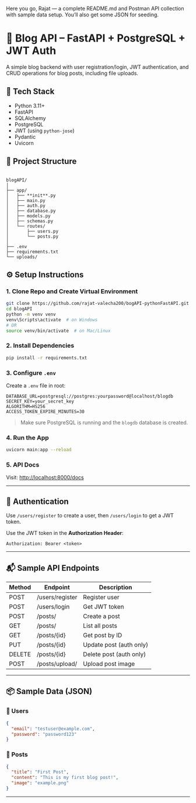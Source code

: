 ﻿Here you go, Rajat — a complete README.md and Postman API collection with sample data setup. You’ll also get some JSON for seeding.
# 📝 Blog API – FastAPI + PostgreSQL + JWT Auth

A simple blog backend with user registration/login, JWT authentication, and CRUD operations for blog posts, including file uploads.

## 🔧 Tech Stack

- Python 3.11+
- FastAPI
- SQLAlchemy
- PostgreSQL
- JWT (using `python-jose`)
- Pydantic
- Uvicorn

## 📁 Project Structure

```

blogAPI/
│
├── app/
│   ├── **init**.py
│   ├── main.py
│   ├── auth.py
│   ├── database.py
│   ├── models.py
│   ├── schemas.py
│   └── routes/
│       ├── users.py
│       └── posts.py
│
├── .env
├── requirements.txt
└── uploads/

````

## ⚙️ Setup Instructions

### 1. Clone Repo and Create Virtual Environment

```bash
git clone https://github.com/rajat-valecha200/bogAPI-pythonFastAPI.git
cd blogAPI
python -m venv venv
venv\Scripts\activate  # on Windows
# OR
source venv/bin/activate  # on Mac/Linux
````

### 2. Install Dependencies

```bash
pip install -r requirements.txt
```

### 3. Configure `.env`

Create a `.env` file in root:

```
DATABASE_URL=postgresql://postgres:yourpassword@localhost/blogdb
SECRET_KEY=your_secret_key
ALGORITHM=HS256
ACCESS_TOKEN_EXPIRE_MINUTES=30
```

> Make sure PostgreSQL is running and the `blogdb` database is created.

### 4. Run the App

```bash
uvicorn main:app --reload
```

### 5. API Docs

Visit: [http://localhost:8000/docs](http://localhost:8000/docs)

---

## 🔐 Authentication

Use `/users/register` to create a user, then `/users/login` to get a JWT token.

Use the JWT token in the **Authorization Header**:

```
Authorization: Bearer <token>
```

---

## 📬 Sample API Endpoints

| Method | Endpoint        | Description             |
| ------ | --------------- | ----------------------- |
| POST   | /users/register | Register user           |
| POST   | /users/login    | Get JWT token           |
| POST   | /posts/         | Create a post           |
| GET    | /posts/         | List all posts          |
| GET    | /posts/{id}     | Get post by ID          |
| PUT    | /posts/{id}     | Update post (auth only) |
| DELETE | /posts/{id}     | Delete post (auth only) |
| POST   | /posts/upload/  | Upload post image       |

---

## 📦 Sample Data (JSON)

### 👤 Users

```json
{
  "email": "testuser@example.com",
  "password": "password123"
}
```

### 📝 Posts

```json
{
  "title": "First Post",
  "content": "This is my first blog post!",
  "image": "example.png"
}
```

---
